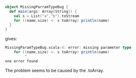 ```scala
object MissingParramTypeBug {
  def main(args: Array[String]) {
    val s = List("a","b").toStream
    for ((name,size) <- s toArray) println(name)
  }
}
```

gives:

```scala
MissingParamTypeBug.scala:4: error: missing parameter type
    for ((name,size) <- s toArray) println(name)
         ^
one error found
```

The problem seems to be caused by the .toArray.
